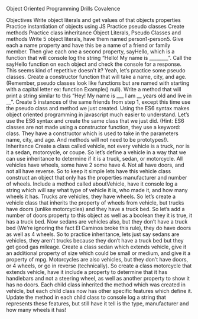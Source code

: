 Object Oriented Programming Drills
Covalence

Objectives
Write object literals and get values of that objects properties
Practice instantiation of objects using JS
Practice pseudo classes
Create methods
Practice class inheritance
Object Literals, Pseudo Classes and methods
Write 5 object literals, have them named person1-person5. Give each a name property and have this be a name of a friend or family member. Then give each one a second property, sayHello, which is a function that will console log the string “Hello! My name is ________”.
Call the sayHello function on each object and check the console for a response.
This seems kind of repetitive doesn't it? Yeah, let’s practice some pseudo classes. Create a constructor function that will take a name, city, and age. (Remember, pseudo classes look like functions but are named with starting with a capital letter ex: function Example() null).
Write a method that will print a string similar to this “Hey! My name is ___ I am __ years old and live in __”.
Create 5 instances of the same friends from step 1, except this time use the pseudo class and method we just created.
Using the ES6 syntax makes object oriented programming in javascript much easier to understand. Let’s use the ES6 syntax and create the same class that we just did. (Hint: ES6 classes are not made using a constructor function, they use a keyword: class. They have a constructor which is used to take in the parameters name, city, and age. And methods will not need to be prototypes!).
Inheritance
Create a class called vehicle, not every vehicle is a truck, nor is it a sedan, motorcycle, or coupe.
So let’s define a vehicle in a way that we can use inheritance to determine if it is a truck, sedan, or motorcycle.
All vehicles have wheels, some have 2 some have 4. Not all have doors, and not all have reverse.
So to keep it simple lets have this vehicle class construct an object that only has the properties manufacturer and number of wheels.
Include a method called aboutVehicle, have it console log a string which will say what type of vehicle it is, who made it, and how many wheels it has.
Trucks are vehicles, they have wheels. So let’s create a vehicle class that inherits the property of wheels from vehicle, but trucks have doors (unlike motorcycles) and they have a truck bed. So let’s add a number of doors property to this object as well as a boolean they it is true, it has a truck bed.
Now sedans are vehicles also, but they don’t have a truck bed (We’re ignoring the fact El Caminos broke this rule), they do have doors as well as 4 wheels. So to practice inheritance, lets just say sedans are vehicles, they aren’t trucks because they don’t have a truck bed but they get good gas mileage. Create a class sedan which extends vehicle, give it an additional property of size which could be small or medium, and give it a property of mpg.
Motorcycles are also vehicles, but they don’t have doors, or 4 wheels, or go in reverse (technically). So create a class motorcycle that extends vehicle, have it include a property to determine that it has handlebars and not a steering wheel, as well as another property to show it has no doors.
Each child class inherited the method which was created in vehicle, but each child class now has other specific features which define it. Update the method in each child class to console log a string that represents these features, but still have it tell is the type, manufacturer and how many wheels it has!
